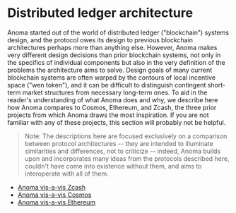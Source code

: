 # Distributed ledger architecture

Anoma started out of the world of distributed ledger ("blockchain") systems design, and the protocol owes its design to previous blockchain architectures perhaps more than anything else. However, Anoma makes very different design decisions than prior blockchain systems, not only in the specifics of individual components but also in the very definition of the problems the architecture aims to solve. Design goals of many current blockchain systems are often warped by the contours of local incentive space ("wen token"), and it can be difficult to distinguish contingent short-term market structures from necessary long-term ones. To aid in the reader's understanding of what Anoma does and why, we describe here how Anoma compares to Cosmos, Ethereum, and Zcash, the three prior projects from which Anoma draws the most inspiration. If you are not familiar with any of these projects, this section will probably not be helpful.

> Note: The descriptions here are focused exclusively on a comparison between protocol architectures -- they are intended to illuminate similarities and differences, not to criticize -- indeed, Anoma builds upon and incorporates many ideas from the protocols described here, couldn't have come into existence without them, and aims to interoperate with all of them.

- [Anoma vis-a-vis Zcash](./distributed-ledger-architecture/anoma-vis-a-vis-zcash.md#anoma-vis-a-vis-zcash)
- [Anoma vis-a-vis Cosmos](./distributed-ledger-architecture/anoma-vis-a-vis-cosmos.md#anoma-vis-a-vis-cosmos)
- [Anoma vis-a-vis Ethereum](./distributed-ledger-architecture/anoma-vis-a-vis-ethereum.md#anoma-vis-a-vis-ethereum)